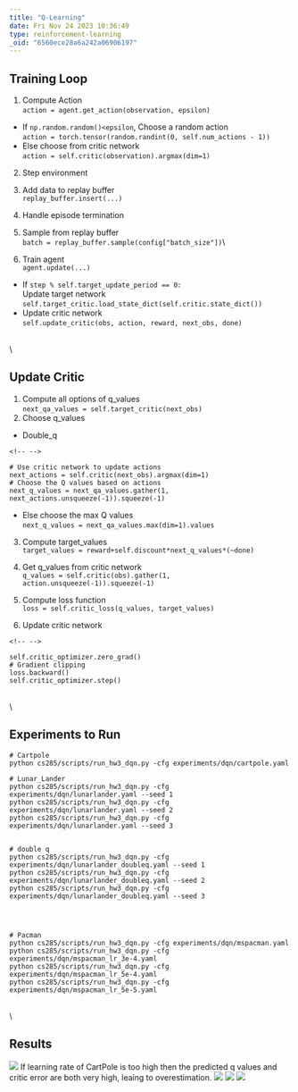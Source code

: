 ```yaml
---
title: "Q-Learning"
date: Fri Nov 24 2023 10:36:49
type: reinforcement-learning
_oid: "6560ece28a6a242a06906197"
---
```

## Training Loop

1.  Compute Action\
    `action = agent.get_action(observation, epsilon)`

-   If `np.random.random()<epsilon`, Choose a random action\
    `action = torch.tensor(random.randint(0, self.num_actions - 1))`
-   Else choose from critic network\
    `action = self.critic(observation).argmax(dim=1)`

2.  Step environment

3.  Add data to replay buffer\
    `replay_buffer.insert(...)`

4.  Handle episode termination

5.  Sample from replay buffer\
    `batch = replay_buffer.sample(config["batch_size"])`\

6.  Train agent\
    `agent.update(...)`

-   If `step % self.target_update_period == 0:`\
    Update target network\
    `self.target_critic.load_state_dict(self.critic.state_dict())`
-   Update critic network\
    `self.update_critic(obs, action, reward, next_obs, done)`

\
\

## Update Critic

1.  Compute all options of q_values\
    `next_qa_values = self.target_critic(next_obs)`
2.  Choose q_values

-   Double_q

```{=html}
<!-- -->
```
    # Use critic network to update actions
    next_actions = self.critic(next_obs).argmax(dim=1)
    # Choose the Q values based on actions
    next_q_values = next_qa_values.gather(1, next_actions.unsqueeze(-1)).squeeze(-1)

-   Else choose the max Q values\
    `next_q_values = next_qa_values.max(dim=1).values`

3.  Compute target_values\
    `target_values = reward+self.discount*next_q_values*(~done)`

4.  Get q_values from critic network\
    `q_values = self.critic(obs).gather(1, action.unsqueeze(-1)).squeeze(-1)`

5.  Compute loss function\
    `loss = self.critic_loss(q_values, target_values)`

6.  Update critic network

```{=html}
<!-- -->
```
    self.critic_optimizer.zero_grad()
    # Gradient clipping
    loss.backward()
    self.critic_optimizer.step()

\
\

## Experiments to Run

    # Cartpole
    python cs285/scripts/run_hw3_dqn.py -cfg experiments/dqn/cartpole.yaml

    # Lunar_Lander
    python cs285/scripts/run_hw3_dqn.py -cfg experiments/dqn/lunarlander.yaml --seed 1
    python cs285/scripts/run_hw3_dqn.py -cfg experiments/dqn/lunarlander.yaml --seed 2
    python cs285/scripts/run_hw3_dqn.py -cfg experiments/dqn/lunarlander.yaml --seed 3


    # double q
    python cs285/scripts/run_hw3_dqn.py -cfg experiments/dqn/lunarlander_doubleq.yaml --seed 1
    python cs285/scripts/run_hw3_dqn.py -cfg experiments/dqn/lunarlander_doubleq.yaml --seed 2
    python cs285/scripts/run_hw3_dqn.py -cfg experiments/dqn/lunarlander_doubleq.yaml --seed 3




    # Pacman
    python cs285/scripts/run_hw3_dqn.py -cfg experiments/dqn/mspacman.yaml
    python cs285/scripts/run_hw3_dqn.py -cfg experiments/dqn/mspacman_lr_3e-4.yaml
    python cs285/scripts/run_hw3_dqn.py -cfg experiments/dqn/mspacman_lr_5e-4.yaml
    python cs285/scripts/run_hw3_dqn.py -cfg experiments/dqn/mspacman_lr_5e-5.yaml

\
\

## Results

![](https://github.com/jimchen2/nonimportant/assets/123833550/d3394894-2bd8-4b05-adad-696401bac6ac)
If learning rate of CartPole is too high then the predicted q values and
critic error are both very high, leaing to overestimation.
![](https://github.com/jimchen2/nonimportant/assets/123833550/9f68d19f-20e5-4281-98b1-734c310dd7f7)
![](https://github.com/jimchen2/nonimportant/assets/123833550/3c251c9d-0633-4274-a90a-abe2f61a140b)
![](https://github.com/jimchen2/nonimportant/assets/123833550/8bb9ce61-0c73-4d99-b1ce-53bc4c621ebd)
